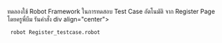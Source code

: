 ทดลองใช้ Robot Framework ในการทดสอบ Test Case อัตโนมัติ
จาก Register Page โดยครูพี่บีม
รันคำสั่ง
div align="center"> 
  <pre><code> robot Register_testcase.robot</code></pre>
</div>
